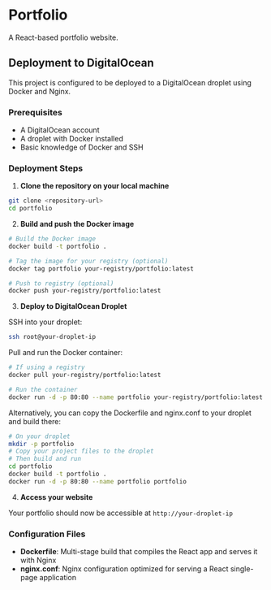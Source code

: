 # Portfolio

A React-based portfolio website.

## Deployment to DigitalOcean

This project is configured to be deployed to a DigitalOcean droplet using Docker and Nginx.

### Prerequisites

- A DigitalOcean account
- A droplet with Docker installed
- Basic knowledge of Docker and SSH

### Deployment Steps

1. **Clone the repository on your local machine**

```bash
git clone <repository-url>
cd portfolio
```

2. **Build and push the Docker image**

```bash
# Build the Docker image
docker build -t portfolio .

# Tag the image for your registry (optional)
docker tag portfolio your-registry/portfolio:latest

# Push to registry (optional)
docker push your-registry/portfolio:latest
```

3. **Deploy to DigitalOcean Droplet**

SSH into your droplet:

```bash
ssh root@your-droplet-ip
```

Pull and run the Docker container:

```bash
# If using a registry
docker pull your-registry/portfolio:latest

# Run the container
docker run -d -p 80:80 --name portfolio your-registry/portfolio:latest
```

Alternatively, you can copy the Dockerfile and nginx.conf to your droplet and build there:

```bash
# On your droplet
mkdir -p portfolio
# Copy your project files to the droplet
# Then build and run
cd portfolio
docker build -t portfolio .
docker run -d -p 80:80 --name portfolio portfolio
```

4. **Access your website**

Your portfolio should now be accessible at `http://your-droplet-ip`

### Configuration Files

- **Dockerfile**: Multi-stage build that compiles the React app and serves it with Nginx
- **nginx.conf**: Nginx configuration optimized for serving a React single-page application
